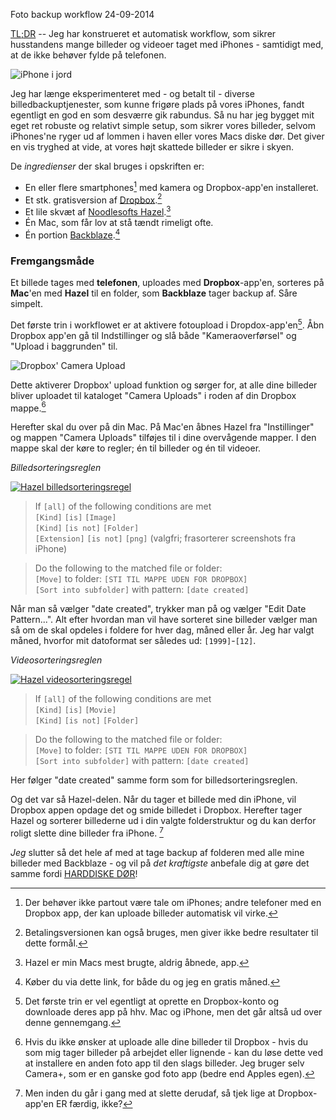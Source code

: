 Foto backup workflow
24-09-2014

[TL;DR](http://en.wikipedia.org/wiki/Wikipedia:Too_long;_didn't_read) -- Jeg har konstrueret et automatisk workflow, som sikrer husstandens mange billeder og videoer taget med iPhones - samtidigt med, at de ikke behøver fylde på telefonen.

![iPhone i jord](http://static.logiskhave.dk/20140912_iphone-i-jord@2x.jpg)

Jeg har længe eksperimenteret med - og betalt til - diverse billedbackuptjenester, som kunne frigøre plads på vores iPhones, fandt egentligt en god en som desværre gik rabundus. Så nu har jeg bygget mit eget ret robuste og relativt simple setup, som sikrer vores billeder, selvom iPhones'ne ryger ud af lommen i haven eller vores Macs diske dør. Det giver en vis tryghed at vide, at vores højt skattede billeder er sikre i skyen. 

De *ingredienser* der skal bruges i opskriften er:   
- En eller flere smartphones[^0] med kamera og Dropbox-app'en installeret.   
- Et stk. gratisversion af [Dropbox](https://www.dropbox.com).[^1]       
- Et lile skvæt af [Noodlesofts Hazel](http://www.noodlesoft.com/hazel.php).[^2]       
- Én Mac, som får lov at stå tændt rimeligt ofte.   
- Én portion [Backblaze](https://secure.backblaze.com/r/00sexu).[^3]   


### Fremgangsmåde ###
Et billede tages med **telefonen**, uploades med **Dropbox**-app'en, sorteres på **Mac**'en med **Hazel** til en folder, som **Backblaze** tager backup af. Såre simpelt.

Det første trin i workflowet er at aktivere fotoupload i Dropdox-app'en[^4]. Åbn Dropbox app'en gå til Indstillinger og slå både "Kameraoverførsel" og "Upload i baggrunden" til.

![Dropbox' Camera Upload](http://static.logiskhave.dk/20140908_camera-upload.png)

Dette aktiverer Dropbox' upload funktion og sørger for, at alle dine billeder bliver uploadet til kataloget "Camera Uploads" i roden af din Dropbox mappe.[^5]

Herefter skal du over på din Mac. På Mac'en åbnes Hazel fra "Instillinger" og mappen "Camera Uploads" tilføjes til i dine overvågende mapper. I den mappe skal der køre to regler; én til billeder og én til videoer.

*Billedsorteringsreglen*    

[![Hazel billedsorteringsregel](http://static.logiskhave.dk/20140908_image-sort.png)](http://static.logiskhave.dk/20140908_image-sort.png)

>If ```[all]``` of the following conditions are met    
>```[Kind]``` ```[is]``` ```[Image]```    
>```[Kind]``` ```[is not]``` ```[Folder]```    
>```[Extension]``` ```[is not]``` ```[png]``` (valgfri; frasorterer screenshots fra iPhone)    

>Do the following to the matched file or folder:    
>```[Move]``` to folder: ```[STI TIL MAPPE UDEN FOR DROPBOX]```    
>```[Sort into subfolder]``` with pattern: ```[date created]```    

Når man så vælger "date created", trykker man på <i class="fa fa-caret-down"></i> og vælger "Edit Date Pattern...". Alt efter hvordan man vil have sorteret sine billeder vælger man så om de skal opdeles i foldere for hver dag, måned eller år. Jeg har valgt måned, hvorfor mit datoformat ser således ud: ```[1999]```-```[12]```.

*Videosorteringsreglen*   

[![Hazel videosorteringsregel](http://static.logiskhave.dk/20140908_video-sort.png)](http://static.logiskhave.dk/20140908_video-sort.png)

>If ```[all]``` of the following conditions are met    
>```[Kind]``` ```[is]``` ```[Movie]```    
>```[Kind]``` ```[is not]``` ```[Folder]```    
   
>Do the following to the matched file or folder:    
>```[Move]``` to folder: ```[STI TIL MAPPE UDEN FOR DROPBOX]```   
>```[Sort into subfolder]``` with pattern: ```[date created]```    

Her følger "date created" samme form som for billedsorteringsreglen.

Og det var så Hazel-delen. Når du tager et billede med din iPhone, vil Dropbox appen opdage det og smide billedet i Dropbox. Herefter tager Hazel og sorterer billederne ud i din valgte folderstruktur og du kan derfor roligt slette dine billeder fra iPhone. [^6]

*Jeg* slutter så det hele af med at tage backup af folderen med alle mine billeder med Backblaze - og vil på *det kraftigste* anbefale dig at gøre det samme fordi [HARDDISKE DØR](http://log.logiskhave.dk/2014/0908_back-nu-op-mand.html)!

[^0]: Der behøver ikke partout være tale om iPhones; andre telefoner med en Dropbox app, der kan uploade billeder automatisk vil virke.
[^1]: Betalingsversionen kan også bruges, men giver ikke bedre resultater til dette formål. 
[^2]: Hazel er min Macs mest brugte, aldrig åbnede, app. 
[^3]: Køber du via dette link, for både du og jeg en gratis måned. 
[^4]: Det første trin er vel egentligt at oprette en Dropbox-konto og downloade deres app på hhv. Mac og iPhone, men det går altså ud over denne gennemgang.
[^5]: Hvis du ikke ønsker at uploade alle dine billeder til Dropbox - hvis du som mig tager billeder på arbejdet eller lignende - kan du løse dette ved at installere en anden foto app til den slags billeder. Jeg bruger selv Camera+, som er en ganske god foto app (bedre end Apples egen).
[^6]: Men inden du går i gang med at slette derudaf, så tjek lige at Dropbox-app'en ER færdig, ikke?